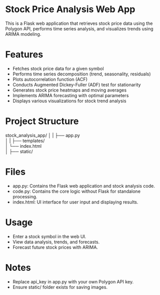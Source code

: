 # Stock Price Analysis Web App

This is a Flask web application that retrieves stock price data using the Polygon API, performs time series analysis, and visualizes trends using ARIMA modeling.

# Features
- Fetches stock price data for a given symbol
- Performs time series decomposition (trend, seasonality, residuals)
- Plots autocorrelation function (ACF)
- Conducts Augmented Dickey-Fuller (ADF) test for stationarity
- Generates stock price heatmaps and moving averages
- Implements ARIMA forecasting with optimal parameters
- Displays various visualizations for stock trend analysis

# Project Structure
stock_analysis_app/
│
|
├── app.py                     
│
|
├── templates/                
│   └── index.html            
│
├── static/                  

# Files
- app.py: Contains the Flask web application and stock analysis code.
- code.py: Contains the core logic without Flask for standalone processing.
- index.html: UI interface for user input and displaying results.

# Usage
- Enter a stock symbol in the web UI.
- View data analysis, trends, and forecasts.
- Forecast future stock prices with ARIMA.

# Notes
- Replace api_key in app.py with your own Polygon API key.
- Ensure static/ folder exists for saving images.





